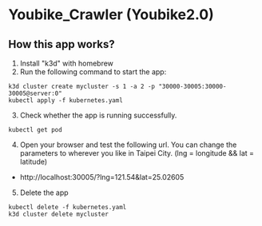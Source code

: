 # Youbike_Crawler (Youbike2.0)

## How this app works?

1. Install "k3d" with homebrew
2. Run the following command to start the app:

```sh=
k3d cluster create mycluster -s 1 -a 2 -p "30000-30005:30000-30005@server:0"
kubectl apply -f kubernetes.yaml
```

3. Check whether the app is running successfully.

```sh=
kubectl get pod
```

4. Open your browser and test the following url. You can change the parameters to wherever you like in Taipei City. (lng = longitude && lat = latitude)

- http://localhost:30005/?lng=121.54&lat=25.02605

5. Delete the app

```sh=
kubectl delete -f kubernetes.yaml
k3d cluster delete mycluster
```
